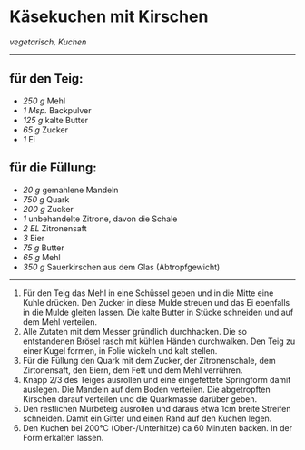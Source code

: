 # Käsekuchen mit Kirschen
*vegetarisch, Kuchen*

---
## für den Teig:
- *250 g* Mehl
- *1 Msp.* Backpulver
- *125 g* kalte Butter
- *65 g* Zucker
- *1* Ei
## für die Füllung:
- *20 g* gemahlene Mandeln
- *750 g* Quark
- *200 g* Zucker
- *1* unbehandelte Zitrone, davon die Schale
- *2 EL* Zitronensaft
- *3* Eier
- *75 g* Butter
- *65 g* Mehl
- *350 g* Sauerkirschen aus dem Glas (Abtropfgewicht)
---
1. Für den Teig das Mehl in eine Schüssel geben und in die Mitte eine Kuhle drücken. Den Zucker in diese Mulde streuen und das Ei ebenfalls in die Mulde gleiten lassen. Die kalte Butter in Stücke schneiden und auf dem Mehl verteilen.
2. Alle Zutaten mit dem Messer gründlich durchhacken. Die so entstandenen Brösel rasch mit kühlen Händen durchwalken. Den Teig zu einer Kugel formen, in Folie wickeln und kalt stellen.
3. Für die Füllung den Quark mit dem Zucker, der Zitronenschale, dem Zirtonensaft, den Eiern, dem Fett und dem Mehl verrühren.
4. Knapp 2/3 des Teiges ausrollen und eine eingefettete Springform damit auslegen. Die Mandeln auf dem Boden verteilen. Die abgetropften Kirschen darauf verteilen und die Quarkmasse darüber geben.
5. Den restlichen Mürbeteig ausrollen und daraus etwa 1cm breite Streifen schneiden. Damit ein Gitter und einen Rand auf den Kuchen legen.
6. Den Kuchen bei 200°C (Ober-/Unterhitze) ca 60 Minuten backen. In der Form erkalten lassen.
